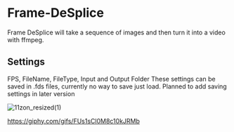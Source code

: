 # Frame-DeSplice
Frame DeSplice will take a sequence of images and then turn it into a video with ffmpeg.

## Settings

FPS, FileName, FileType, Input and Output Folder
These settings can be saved in .fds files, currently no way to
save just load. Planned to add saving settings in later
version

![11zon_resized(1)](https://user-images.githubusercontent.com/79758393/167446229-6ca51fe1-16dd-43e4-beac-eae86d1a6bb0.jpg)

https://giphy.com/gifs/FUs1sCl0M8c10kJRMb
